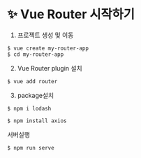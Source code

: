 # ✨ Vue Router 시작하기





1. 프로젝트 생성 및 이동

```
$ vue create my-router-app
$ cd my-router-app
```







2. Vue Router plugin 설치

```
$ vue add router
```







3. package설치

```
$ npm i lodash

$ npm install axios
```







서버실행

```
$ npm run serve
```

